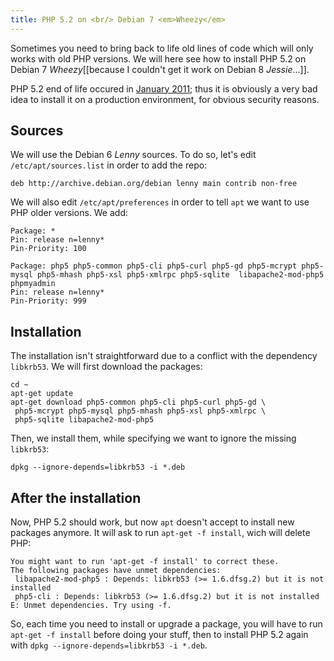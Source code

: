 ```yaml
---
title: PHP 5.2 on <br/> Debian 7 <em>Wheezy</em>
---
```


Sometimes you need to bring back to life old lines of code which will only works with old PHP versions. We will here see how to install PHP 5.2 on Debian 7 *Wheezy*[[because I couldn't get it work on Debian 8 *Jessie*...]].

PHP 5.2 end of life occured in [January 2011](http://php.net/eol.php); thus it is obviously a very bad idea to install it on a production environment, for obvious security reasons.

## Sources

We will use the Debian 6 *Lenny* sources. To do so, let's edit `/etc/apt/sources.list` in order to add the repo:

    deb http://archive.debian.org/debian lenny main contrib non-free

We will also edit `/etc/apt/preferences` in order to tell `apt` we want to use PHP older versions. We add:

    Package: *
    Pin: release n=lenny*
    Pin-Priority: 100

    Package: php5 php5-common php5-cli php5-curl php5-gd php5-mcrypt php5-mysql php5-mhash php5-xsl php5-xmlrpc php5-sqlite  libapache2-mod-php5 phpmyadmin
    Pin: release n=lenny*
    Pin-Priority: 999

## Installation

The installation isn't straightforward due to a conflict with the dependency `libkrb53`. We will first download the packages: 

    cd ~
    apt-get update
    apt-get download php5-common php5-cli php5-curl php5-gd \
     php5-mcrypt php5-mysql php5-mhash php5-xsl php5-xmlrpc \
     php5-sqlite libapache2-mod-php5 

Then, we install them, while specifying we want to ignore the missing `libkrb53`:

    dpkg --ignore-depends=libkrb53 -i *.deb

## After the installation

Now, PHP 5.2 should work, but now `apt` doesn't accept to install new packages anymore. It will ask to run `apt-get -f install`, wich will delete PHP:

    You might want to run 'apt-get -f install' to correct these.
    The following packages have unmet dependencies:
     libapache2-mod-php5 : Depends: libkrb53 (>= 1.6.dfsg.2) but it is not installed
     php5-cli : Depends: libkrb53 (>= 1.6.dfsg.2) but it is not installed
    E: Unmet dependencies. Try using -f.

So, each time you need to install or upgrade a package, you will have to run `apt-get -f install` before doing your stuff, then to install PHP 5.2 again with `dpkg --ignore-depends=libkrb53 -i *.deb`.

